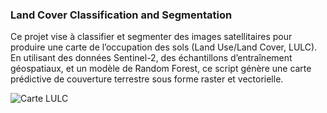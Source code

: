 ### Land Cover Classification and Segmentation

Ce projet vise à classifier et segmenter des images satellitaires pour produire une carte de l’occupation des sols (Land Use/Land Cover, LULC). 
En utilisant des données Sentinel-2, des échantillons d’entraînement géospatiaux, et un modèle de Random Forest, ce script génère une carte prédictive de couverture terrestre sous forme raster et vectorielle.


![Carte LULC](https://files.fm/u/7r7z66u9pv)
